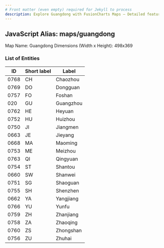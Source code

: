 ```yaml
---
# Front matter (even empty) required for Jekyll to process
description: Explore Guangdong with FusionCharts Maps – Detailed features for seamless integration. Try now & enhance your data visualization today! 
---
```


## JavaScript Alias: maps/guangdong

Map Name: Guangdong
Dimensions (Width x Height): 498x369





### List of Entities

ID | Short label | Label
---|---|---|
0768|CH|Chaozhou
0769|DO|Dongguan
0757|FO|Foshan
020|GU|Guangzhou
0762|HE|Heyuan
0752|HU|Huizhou
0750|JI|Jiangmen
0663|JE|Jieyang
0668|MA|Maoming
0753|ME|Meizhou
0763|QI|Qingyuan
0754|ST|Shantou
0660|SW|Shanwei
0751|SG|Shaoguan
0755|SH|Shenzhen
0662|YA|Yangjiang
0766|YU|Yunfu
0759|ZH|Zhanjiang
0758|ZA|Zhaoqing
0760|ZS|Zhongshan
0756|ZU|Zhuhai

